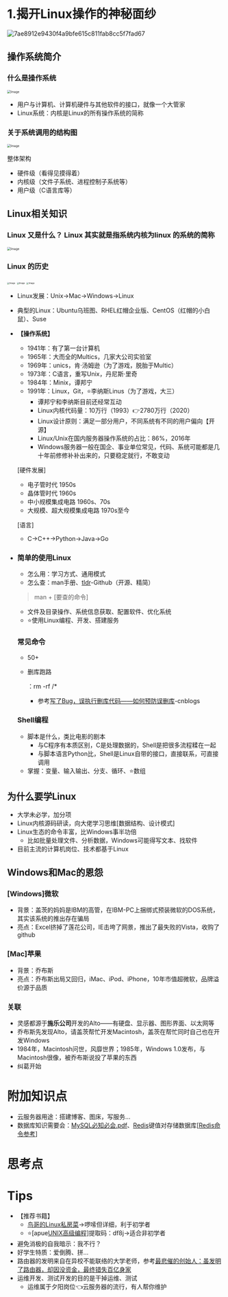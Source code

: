 # 1.揭开Linux操作的神秘面纱





![7ae8912e9430f4a9bfe615c811fab8cc5f7fad67](../../../Image/7ae8912e9430f4a9bfe615c811fab8cc5f7fad67-1608048051097.png)



## 操作系统简介

### 什么是操作系统

<img src="../../../Image/sciwVzqgPj21mkl.png" alt="Image" style="zoom:50%;" />

- 用户与计算机、计算机硬件与其他软件的接口，就像一个大管家
- Linux系统：内核是Linux的所有操作系统的简称

### 关于系统调用的结构图

<img src="../../../Image/1alIhsACMRnSDGx.png" alt="Image" style="zoom:50%;" />

整体架构

- 硬件级（看得见摸得着）
- 内核级（文件子系统、进程控制子系统等）
- 用户级（C语言库等）



## Linux相关知识



### Linux 又是什么？ Linux 其实就是指系统内核为linux 的系统的简称

<img src="../../../Image/98jaSH7rGB4Qqpx.png" alt="Image" style="zoom:50%;" />

### Linux 的历史

<img src="../../../Image/itKf34dhVOsCAXQ.png" alt="Image" style="zoom: 33%;" />

<img src="../../../Image/YsWN4PmS1HaFKgp.png" alt="Image" style="zoom: 33%;" />

<img src="../../../Image/Kzafl93BJNIQSyM.png" alt="Image" style="zoom:33%;" />

- Linux发展：Unix→Mac→Windows→Linux

- 典型的Linux：Ubuntu乌班图、RHEL红帽企业版、CentOS（红帽的小白鼠）、Suse

- **【操作系统】**

  - 1941年：有了第一台计算机
  - 1965年：大而全的Multics，几家大公司实验室
  - 1969年：unics，肯·汤姆逊（为了游戏，脱胎于Multic）
  - 1973年：C语言，重写Unix，丹尼斯·里奇
  - 1984年：Minix，谭邦宁
  - 1991年：Linux，Git，⭐李纳斯Linus（为了游戏，大三）
    - 谭邦宁和李纳斯目前还经常互动
    - Linux内核代码量：10万行（1993）👉2780万行（2020）
    - Linux设计原则：满足一部分用户，不同系统有不同的用户偏向【开源】
    - Linux/Unix在国内服务器操作系统的占比：86%，2016年
    - Windows服务器一般在国企、事业单位常见，代码、系统可能都是几十年前修修补补出来的，只要稳定就行，不敢变动

  [硬件发展]

  - 电子管时代 1950s
  - 晶体管时代 1960s
  - 中小规模集成电路 1960s、70s
  - 大规模、超大规模集成电路 1970s至今

  [语言]

  - C→C++→Python→Java→Go



- ### 简单的使用Linux

  - 怎么用：学习方式、通用模式
  - 怎么查：man手册、[tldr](https://github.com/tldr-pages/tldr)-Github（开源、精简）

  > man + [要查的命令]

  - 文件及目录操作、系统信息获取、配置软件、优化系统
  - ⭐使用Linux编程、开发、搭建服务

  ### 常见命令

  - 50+

  - 删库跑路

    ：rm -rf /*

    - 参考[写了Bug，误执行删库代码——如何预防误删库](https://www.cnblogs.com/xiaolincoding/p/12809812.html)-cnblogs

  ### Shell编程

  - 脚本是什么，类比电影的剧本
    - 与C程序有本质区别，C是处理数据的，Shell是把很多流程糅在一起
    - 与脚本语言Python比，Shell是Linux自带的接口，直接联系，可直接调用
  - 掌握：变量、输入输出、分支、循环、⭐数组

## 为什么要学Linux

- 大学未必学，加分项
- Linux内核源码研读，向大佬学习思维[数据结构、设计模式]
- Linux生态的命令丰富，比Windows事半功倍
  - 比如批量处理文件、分析数据，Windows可能得写文本、找软件
- 目前主流的计算机岗位、技术都基于Linux

## Windows和Mac的恩怨

### [Windows]微软

- 背景：盖茨的妈妈是IBM的高管，在IBM-PC上捆绑式预装微软的DOS系统，其实该系统的推出存在骗局
- 亮点：Excel挤掉了莲花公司，IE击垮了网景，推出了最失败的Vista，收购了github

### [Mac]苹果

- 背景：乔布斯
- 亮点：乔布斯出局又回归，iMac、iPod、iPhone，10年市值超微软，品牌溢价源于品质

### 关联

- 灵感都源于**施乐公司**开发的Alto——有硬盘、显示器、图形界面、以太网等
- 乔布斯先发现Alto，请盖茨帮忙开发Macintosh，盖茨在帮忙同时自己也在开发Windows
- 1984年，Macintosh问世，风靡世界；1985年，Windows 1.0发布，与Macintosh很像，被乔布斯说投了苹果的东西
- 纠葛开始

# 附加知识点

- 云服务器用途：搭建博客、图床，写服务...
- 数据库知识需要会：[MySQL必知必会.pdf](https://github.com/ShawnLeee/the-book/raw/master/MySQL必知必会（文字版）.pdf)、[Redis](https://www.wikiwand.com/zh-hans/Redis)键值对存储数据库[[Redis命令参考](http://redisdoc.com/#redis)]

# 思考点

# Tips

- 【推荐书籍】
  - [鸟哥的Linux私房菜](http://linux.vbird.org/linux_basic/)→啰嗦但详细，利于初学者
  - ⭐[apue[UNIX高级编程\]](https://pan.baidu.com/s/1BiblranuWMnKM7TIbe6wgQ)提取码：df8j→适合非初学者
- 避免消极的自我暗示：我不行？
- 好学生特质：爱倒腾、拼...
- 路由器的发明来自在异校不能联络的大学老师，参考[最悲催的创始人：虽发明了路由器，却因没资金，最终错失百亿身家](https://kuaibao.qq.com/s/20180915A1M66T00?refer=spider)
- 运维开发、测试开发的目的是干掉运维、测试
  - 运维属于夕阳岗位👈云服务器的流行，有人帮你维护